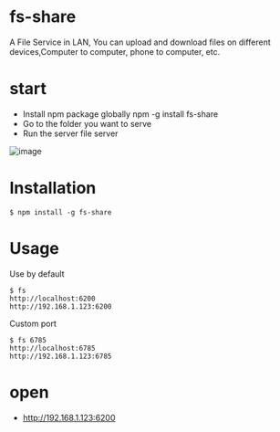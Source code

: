 # fs-share
A File Service in LAN, You can upload and download files on different devices,Computer to computer, phone to computer, etc.
# start
* Install npm package globally npm -g install fs-share
* Go to the folder you want to serve
* Run the server file server

![image](https://laof.github.io/img/fs/readme.png)

# Installation
```
$ npm install -g fs-share
```
# Usage
Use by default
```
$ fs
http://localhost:6200
http://192.168.1.123:6200
```
Custom port
```
$ fs 6785
http://localhost:6785
http://192.168.1.123:6785
```
# open

- http://192.168.1.123:6200